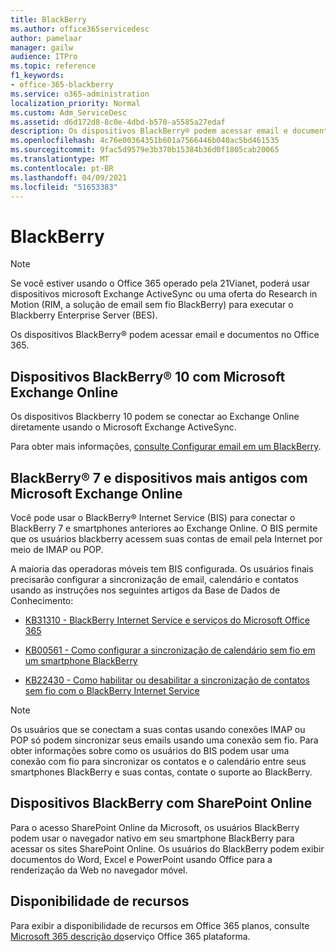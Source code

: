 ```yaml
---
title: BlackBerry
ms.author: office365servicedesc
author: pamelaar
manager: gailw
audience: ITPro
ms.topic: reference
f1_keywords:
- office-365-blackberry
ms.service: o365-administration
localization_priority: Normal
ms.custom: Adm_ServiceDesc
ms.assetid: d6d172d8-8c0e-4dbd-b570-a5585a27edaf
description: Os dispositivos BlackBerry® podem acessar email e documentos no Office 365.
ms.openlocfilehash: 4c76e00364351b601a7566446b040ac5bd461535
ms.sourcegitcommit: 9fac5d9579e3b370b15384b36d0f1805cab20065
ms.translationtype: MT
ms.contentlocale: pt-BR
ms.lasthandoff: 04/09/2021
ms.locfileid: "51653383"
---
```

# <a name="blackberry"></a>BlackBerry

> [!NOTE]
> Se você estiver usando o Office 365 operado pela 21Vianet, poderá usar dispositivos microsoft Exchange ActiveSync ou uma oferta do Research in Motion (RIM, a solução de email sem fio BlackBerry) para executar o Blackberry Enterprise Server (BES). 
  
Os dispositivos BlackBerry® podem acessar email e documentos no Office 365.
  
## <a name="blackberry-10-smartphones-with-microsoft-exchange-online"></a>Dispositivos BlackBerry® 10 com Microsoft Exchange Online

Os dispositivos Blackberry 10 podem se conectar ao Exchange Online diretamente usando o Microsoft Exchange ActiveSync.
  
Para obter mais informações, [consulte Configurar email em um BlackBerry](https://go.microsoft.com/fwlink/?linkid=863394).
  
## <a name="blackberry-7-and-earlier-smartphones-with-microsoft-exchange-online"></a>BlackBerry® 7 e dispositivos mais antigos com Microsoft Exchange Online

Você pode usar o BlackBerry® Internet Service (BIS) para conectar o BlackBerry 7 e smartphones anteriores ao Exchange Online. O BIS permite que os usuários blackberry acessem suas contas de email pela Internet por meio de IMAP ou POP.
  
A maioria das operadoras móveis tem BIS configurada. Os usuários finais precisarão configurar a sincronização de email, calendário e contatos usando as instruções nos seguintes artigos da Base de Dados de Conhecimento:
  
- [KB31310 - BlackBerry Internet Service e serviços do Microsoft Office 365](https://go.microsoft.com/fwlink/?LinkID=826158&amp;clcid=0x409)
    
- [KB00561 - Como configurar a sincronização de calendário sem fio em um smartphone BlackBerry](https://go.microsoft.com/fwlink/?LinkID=826160&amp;clcid=0x409)
    
- [KB22430 - Como habilitar ou desabilitar a sincronização de contatos sem fio com o BlackBerry Internet Service](https://go.microsoft.com/fwlink/?LinkID=826161&amp;clcid=0x409)
    
> [!NOTE]
> Os usuários que se conectam a suas contas usando conexões IMAP ou POP só podem sincronizar seus emails usando uma conexão sem fio. Para obter informações sobre como os usuários do BIS podem usar uma conexão com fio para sincronizar os contatos e o calendário entre seus smartphones BlackBerry e suas contas, contate o suporte ao BlackBerry. 
  
## <a name="blackberry-smartphones-with-sharepoint-online"></a>Dispositivos BlackBerry com SharePoint Online

Para o acesso SharePoint Online da Microsoft, os usuários BlackBerry podem usar o navegador nativo em seu smartphone BlackBerry para acessar os sites SharePoint Online. Os usuários do BlackBerry podem exibir documentos do Word, Excel e PowerPoint usando Office para a renderização da Web no navegador móvel.
  
## <a name="feature-availability"></a>Disponibilidade de recursos

Para exibir a disponibilidade de recursos em Office 365 planos, consulte [Microsoft 365 descrição do](office-365-platform-service-description.md)serviço Office 365 plataforma.
  